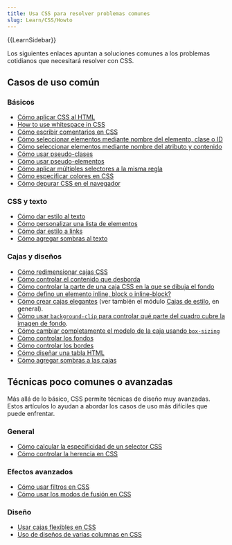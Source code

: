 ```yaml
---
title: Usa CSS para resolver problemas comunes
slug: Learn/CSS/Howto
---
```


{{LearnSidebar}}

Los siguientes enlaces apuntan a soluciones comunes a los problemas cotidianos que necesitará resolver con CSS.

## Casos de uso común

### Básicos

- [Cómo aplicar CSS al HTML](/es/docs/Learn/CSS/Introduction_to_CSS/How_CSS_works#how_to_apply_your_css_to_your_html)
- [How to use whitespace in CSS](/es/docs/Learn/CSS/Introduction_to_CSS/Syntax#white_space)
- [Cómo escribir comentarios en CSS](/es/docs/Learn/CSS/Introduction_to_CSS/Syntax#comments)
- [Cómo seleccionar elementos mediante nombre del elemento, clase o ID](/es/docs/Learn/CSS/Introduction_to_CSS/Selectors#simple_selectors)
- [Cómo seleccionar elementos mediante nombre del atributo y contenido](/es/docs/Learn/CSS/Introduction_to_CSS/Selectors#attribute_selectors)
- [Cómo usar pseudo-clases](/es/docs/Learn/CSS/Introduction_to_CSS/Selectors#pseudo-classes)
- [Cómo usar pseudo-elementos](/es/docs/Learn/CSS/Introduction_to_CSS/Selectors#pseudo-elements)
- [Cómo aplicar múltiples selectores a la misma regla](/es/docs/Learn/CSS/Introduction_to_CSS/Selectors#multiple_selectors_on_one_rule)
- [Cómo especificar colores en CSS](/es/docs/Learn/CSS/Introduction_to_CSS/Values_and_units#colors)
- [Cómo depurar CSS en el navegador](/es/docs/Learn/CSS/Introduction_to_CSS/Debugging_CSS#inspecting_the_dom_and_css)

### CSS y texto

- [Cómo dar estilo al texto](/es/docs/Learn/CSS/Styling_text/Fundamentals)
- [Cómo personalizar una lista de elementos](/es/docs/Learn/CSS/Styling_text/Styling_lists)
- [Cómo dar estilo a links](/es/docs/Learn/CSS/Styling_text/Styling_links)
- [Cómo agregar sombras al texto](/es/docs/Learn/CSS/Styling_text/Fundamentals#text_drop_shadows)

### Cajas y diseños

- [Cómo redimensionar cajas CSS](/es/docs/Learn/CSS/Introduction_to_CSS/Box_model#box_properties)
- [Cómo controlar el contenido que desborda](/es/docs/Learn/CSS/Introduction_to_CSS/Box_model#overflow)
- [Cómo controlar la parte de una caja CSS en la que se dibuja el fondo](/es/docs/Learn/CSS/Introduction_to_CSS/Box_model#background_clip)
- [Cómo defino un elemento inline, block o inline-block?](/es/docs/Learn/CSS/Introduction_to_CSS/Box_model#types_of_css_boxes)
- [Cómo crear cajas elegantes](/es/docs/Learn/CSS/Howto/create_fancy_boxes) (ver también el módulo [Cajas de estilo](/en-US/docs/Learn/CSS/Building_blocks), en general).
- [Cómo usar `background-clip` para controlar qué parte del cuadro cubre la imagen de fondo](/es/docs/Learn/CSS/Introduction_to_CSS/Box_model#background_clip).
- [Cómo cambiar completamente el modelo de la caja usando `box-sizing`](/es/docs/Learn/CSS/Styling_boxes/Box_model_recap#changing_the_box_model_completely)
- [Cómo controlar los fondos](/es/docs/Learn/CSS/Styling_boxes/Backgrounds)
- [Cómo controlar los bordes](/es/docs/Learn/CSS/Styling_boxes/Borders)
- [Cómo diseñar una tabla HTML](/es/docs/Learn/CSS/Styling_boxes/Styling_tables)
- [Cómo agregar sombras a las cajas](/es/docs/Learn/CSS/Styling_boxes/Advanced_box_effects#box_shadows)

## Técnicas poco comunes o avanzadas

Más allá de lo básico, CSS permite técnicas de diseño muy avanzadas. Estos artículos lo ayudan a abordar los casos de uso más difíciles que puede enfrentar.

### General

- [Cómo calcular la especificidad de un selector CSS](/es/docs/Learn/CSS/Introduction_to_CSS/Cascade_and_inheritance#specificity)
- [Cómo controlar la herencia en CSS](/es/docs/Learn/CSS/Introduction_to_CSS/Cascade_and_inheritance#controlling_inheritance)

### Efectos avanzados

- [Cómo usar filtros en CSS](/es/docs/Learn/CSS/Styling_boxes/Advanced_box_effects#filters)
- [Cómo usar los modos de fusión en CSS](/es/docs/Learn/CSS/Styling_boxes/Advanced_box_effects#blend_modes)

### Diseño

- [Usar cajas flexibles en CSS](/es/docs/Web/CSS/CSS_flexible_box_layout/Basic_concepts_of_flexbox)
- [Uso de diseños de varias columnas en CSS](/es/docs/Web/CSS/CSS_multicol_layout/Using_multicol_layouts)

